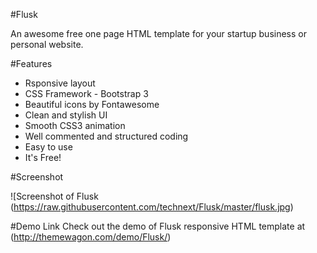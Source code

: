 #Flusk

An awesome free one page HTML template for your startup business or personal website.

#Features

- Rsponsive layout
- CSS Framework - Bootstrap 3
- Beautiful icons by Fontawesome
- Clean and stylish UI
- Smooth CSS3 animation
- Well commented and structured coding
- Easy to use
- It's Free!


#Screenshot


![Screenshot of Flusk
(https://raw.githubusercontent.com/technext/Flusk/master/flusk.jpg)

#Demo Link
Check out the demo of Flusk responsive HTML template at (http://themewagon.com/demo/Flusk/)





